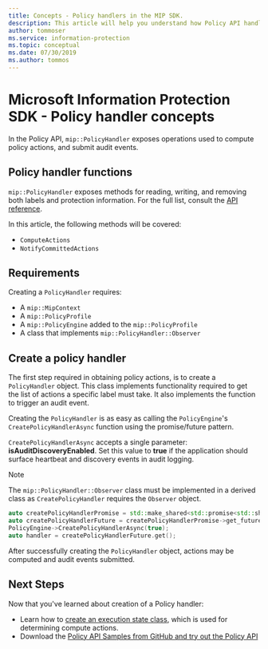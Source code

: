 ```yaml
---
title: Concepts - Policy handlers in the MIP SDK.
description: This article will help you understand how Policy API handlers are created and used for calling operations.
author: tommoser
ms.service: information-protection
ms.topic: conceptual
ms.date: 07/30/2019
ms.author: tommos
---
```

# Microsoft Information Protection SDK - Policy handler concepts

In the Policy API, `mip::PolicyHandler` exposes operations used to compute policy actions, and submit audit events.

## Policy handler functions

`mip::PolicyHandler` exposes methods for reading, writing, and removing both labels and protection information. For the full list, consult the [API reference](reference/class_mip_PolicyHandler.md).

In this article, the following methods will be covered:

- `ComputeActions`
- `NotifyCommittedActions`

## Requirements

Creating a `PolicyHandler` requires:

- A `mip::MipContext`
- A `mip::PolicyProfile`
- A `mip::PolicyEngine` added to the `mip::PolicyProfile`
- A class that implements `mip::PolicyHandler::Observer`

## Create a policy handler

The first step required in obtaining policy actions, is to create a `PolicyHandler` object. This class implements functionality required to get the list of actions a specific label must take. It also implements the function to trigger an audit event.

Creating the `PolicyHandler` is as easy as calling the `PolicyEngine`'s `CreatePolicyHandlerAsync` function using the promise/future pattern.

`CreatePolicyHandlerAsync` accepts a single parameter: **isAuditDiscoveryEnabled**. Set this value to **true** if the application should surface heartbeat and discovery events in audit logging.

> [!NOTE]
> The `mip::PolicyHandler::Observer` class must be implemented in a derived class as `CreatePolicyHandler` requires the `Observer` object. 

```cpp
auto createPolicyHandlerPromise = std::make_shared<std::promise<std::shared_ptr<mip::PolicyHandler>>>();
auto createPolicyHandlerFuture = createPolicyHandlerPromise->get_future();
PolicyEngine->CreatePolicyHandlerAsync(true);
auto handler = createPolicyHandlerFuture.get();
```

After successfully creating the `PolicyHandler` object, actions may be computed and audit events submitted.

## Next Steps

Now that you've learned about creation of a Policy handler:

- Learn how to [create an execution state class](concept-handler-policy-executionstate-cpp.md), which is used for determining compute actions.
- Download the [Policy API Samples from GitHub and try out the Policy API](https://azure.microsoft.com/resources/samples/?sort=0&term=mipsdk+policyapi)
